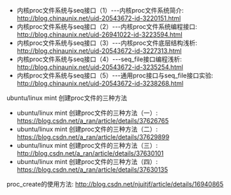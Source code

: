 
* 内核proc文件系统与seq接口（1）---内核proc文件系统简介: http://blog.chinaunix.net/uid-20543672-id-3220151.html
* 内核proc文件系统与seq接口（2）---内核proc文件系统编程接口: http://blog.chinaunix.net/uid-26941022-id-3223594.html
* 内核proc文件系统与seq接口（3）---内核proc文件底层结构浅析: http://blog.chinaunix.net/uid-20543672-id-3227313.html
* 内核proc文件系统与seq接口（4）---seq_file接口编程浅析: http://blog.chinaunix.net/uid-20543672-id-3235254.html
* 内核proc文件系统与seq接口（5）---通用proc接口与seq_file接口实验: http://blog.chinaunix.net/uid-20543672-id-3238268.html



ubuntu/linux mint 创建proc文件的三种方法
* ubuntu/linux mint 创建proc文件的三种方法（一）: https://blog.csdn.net/a_ran/article/details/37626765
* ubuntu/linux mint 创建proc文件的三种方法（二）: https://blog.csdn.net/a_ran/article/details/37629899
* ubuntu/linux mint 创建proc文件的三种方法（三）: http://blog.csdn.net/a_ran/article/details/37630101
* ubuntu/linux mint 创建proc文件的三种方法（四）: https://blog.csdn.net/a_ran/article/details/37630135



proc_create的使用方法: http://blog.csdn.net/njuitjf/article/details/16940865

